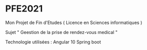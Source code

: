 # PFE2021
Mon Projet de Fin d'Etudes ( Licence en Sciences informatiques ) 

Sujet " Geestion de la prise de rendez-vous medical "

Technologie utilisées :
Angular 10
Spring boot
